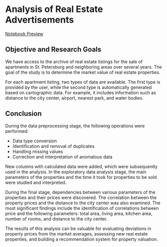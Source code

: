 # Analysis of Real Estate Advertisements

[Notebook Preview](https://nbviewer.org/github/ootho/data_analysis/blob/main/real_estate/real_estate.ipynb)

## Objective and Research Goals

We have access to the archive of real estate listings for the sale of apartments in St. Petersburg and neighboring areas over several years. The goal of the study is to determine the market value of real estate properties.

For each apartment listing, two types of data are available. The first type is provided by the user, while the second type is automatically generated based on cartographic data. For example, it includes information such as distance to the city center, airport, nearest park, and water bodies.

## Conclusion

During the data preprocessing stage, the following operations were performed:
- Data type conversion
- Identification and removal of duplicates
- Handling missing values
- Correction and interpretation of anomalous data

New columns with calculated data were added, which were subsequently used in the analysis. In the exploratory data analysis stage, the main parameters of the properties and the time it took for properties to be sold were studied and interpreted.

During the final stage, dependencies between various parameters of the properties and their prices were discovered. The correlation between the property prices and the distance to the city center was also examined. The most significant findings include the identification of correlations between price and the following parameters: total area, living area, kitchen area, number of rooms, and distance to the city center.

The results of this analysis can be valuable for evaluating deviations in property prices from the market averages, assessing new real estate properties, and building a recommendation system for property valuation.